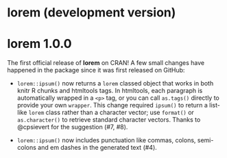 <!-- NEWS.md is maintained by https://fledge.cynkra.com, contributors should not edit this file -->

# lorem (development version)


# lorem 1.0.0

The first official release of **lorem** on CRAN! A few small changes have happened in the package since it was first released on GitHub:

- `lorem::ipsum()` now returns a `lorem` classed object that works in both knitr R chunks and htmltools tags. In htmltools, each paragraph is automatically wrapped in a `<p>` tag, or you can call `as.tags()` directly to provide your own `wrapper`. This change required `ipsum()` to return a list-like `lorem` class rather than a character vector; use `format()` or `as.character()` to retrieve standard character vectors. Thanks to @cpsievert for the suggestion (#7, #8).

- `lorem::ipsum()` now includes punctuation like commas, colons, semi-colons and em dashes in the generated text (#4).
